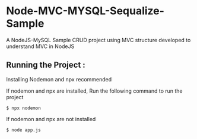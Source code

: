 # Node-MVC-MYSQL-Sequalize-Sample
A NodeJS-MySQL Sample CRUD project using MVC structure developed to understand MVC in NodeJS

## Running the Project :

Installing Nodemon and npx recommended

If nodemon and npx are installed, Run the following command to run the project
```
$ npx nodemon
```

If nodemon and npx are not installed
```
$ node app.js
```